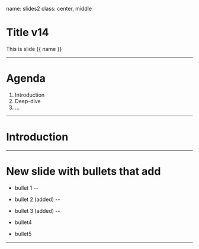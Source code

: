 name: slides2
class: center, middle
# Title v14

This is slide {{ name }}

---

# Agenda

1. Introduction
2. Deep-dive
3. ...

---

# Introduction

---

# New slide with bullets that add

- bullet 1
--

- bullet 2 (added)
--

- bullet 3 (added)
--

- bullet4
- bullet5

---
